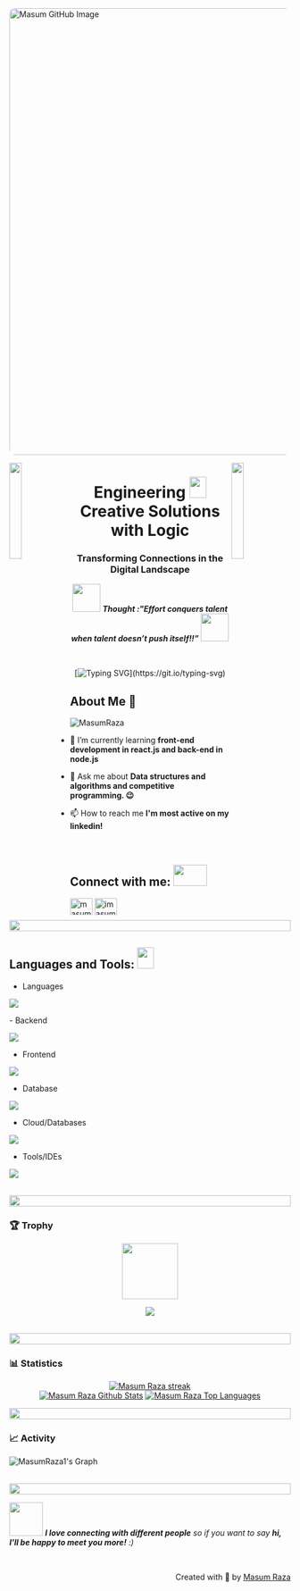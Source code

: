 <img src="https://github.com/MasumRaza1/masumraza1/blob/main/masum-github.gif" alt="Masum GitHub Image" style="width: 800px; height: auto; border-radius: 10px; display: block; margin-left: auto; margin-right: auto;">

<img align="left" src="https://user-images.githubusercontent.com/65187002/144930161-2f783401-8d27-4fdf-a2f7-cc0ba32f1f1f.gif" width="21%" style="display:inline;"><img align="right" src="https://user-images.githubusercontent.com/65187002/144930161-2f783401-8d27-4fdf-a2f7-cc0ba32f1f1f.gif" width="21%" style="display:inline;">

<h1 align="center">Engineering <img src="https://raw.githubusercontent.com/MartinHeinz/MartinHeinz/master/wave.gif" width="30px" height="38"> Creative Solutions with Logic</h1>
<h3 align="center">Transforming Connections in the Digital Landscape</h3>

<p align="center">
<img src="https://media.giphy.com/media/qjqUcgIyRjsl2/giphy.gif" width="50" /> <b><i align="center">Thought :"Effort conquers talent when talent doesn’t push itself!!”</i></b> <img src="https://media.giphy.com/media/qjqUcgIyRjsl2/giphy.gif" width="50" />
</p>
  
  
<!-- 
###
**jsm-28415/jsm-28415** is a ✨ _special_ ✨ repository because its `README.md` (this file) appears on your GitHub profile. -->

<div align="center">
  
  <span>‎‎‎‎‎‎‎‎‎‎‎‎‎‎‎‎‎‎‎‎‎</span>
  
[![Typing SVG](https://readme-typing-svg.herokuapp.com?font=IBM+Plex+Sans&color=00E7FF&size=36&lines=‎‎‎‎‎‎‎‎‎‎‎‎‎‎‎‎‎‎‎‎‎+Hey!+It's+Masum!;I'm+a+Software+Developer.;I+❤+CPP+WebDevelopment+Opensource;I+❤+DSA..)](https://git.io/typing-svg)


</div>






## About Me 🚀

<p align="left"> <img src="https://komarev.com/ghpvc/?username=prakharrai1609&label=Profile%20views&color=0e75b6&style=flat" alt="MasumRaza" /> </p>

- 🌱 I’m currently learning **front-end development in react.js and back-end in node.js**

- 💬 Ask me about **Data structures and algorithms and competitive programming. 😉**

- 📫 How to reach me **I'm most active on my linkedin!**


<!-- - My <a href="https://drive.google.com/file/d/1MDUbnFB0Dswkmd41AvwM8ZZYt5ZWTj0m/view?usp=sharing"><b>resume</b></a> -->

<br>

<h2 align="left">Connect with me: <img src='https://raw.githubusercontent.com/ShahriarShafin/ShahriarShafin/main/Assets/handshake.gif' width="60px" height="38">
</h2>
<p align="left">
<a href="https://www.linkedin.com/in/masumrazacse/" target="blank"><img align="center" src="https://raw.githubusercontent.com/rahuldkjain/github-profile-readme-generator/master/src/images/icons/Social/linked-in-alt.svg" alt="masumrazacse" height="30" width="40" /></a>
<a href="https://instagram.com/imasoomraza" target="blank"><img align="center" src="https://raw.githubusercontent.com/rahuldkjain/github-profile-readme-generator/master/src/images/icons/Social/instagram.svg" alt="imasumraza" height="30" width="40" /></a>
<br>
<img src="https://i.imgur.com/dBaSKWF.gif" height="20" width="100%">

<h2 align="left">Languages and Tools: <img src = "https://media2.giphy.com/media/QssGEmpkyEOhBCb7e1/giphy.gif?cid=ecf05e47a0n3gi1bfqntqmob8g9aid1oyj2wr3ds3mg700bl&rid=giphy.gif" width = 30px height="38"></h2>

- Languages
<p align="left">
  <a href="https://skillicons.dev">
    <img src="https://skillicons.dev/icons?i=cpp,html,css,javascript,php,mysql" />
  </a>
</p>
- Backend
<p align="left">
  <a href="https://skillicons.dev">
    <img src="https://skillicons.dev/icons?i=php,nodejs,express" />
  </a>
</p>

- Frontend
<p align="left">
  <a href="https://skillicons.dev">
    <img src="https://skillicons.dev/icons?i=html,css,ts,js,react,nextjs,redux,tailwind,materialui,bootstrap" />
  </a>
</p>

- Database
<p align="left">
  <a href="https://skillicons.dev">
    <img src="https://skillicons.dev/icons?i=mongodb,mysql" />
  </a>
</p>

- Cloud/Databases
<p align="left">
  <a href="https://skillicons.dev">
    <img src="https://skillicons.dev/icons?i=firebase,vercel,netlify,heruku" />
  </a>
</p>

- Tools/IDEs
<p align="left">
  <a href="https://skillicons.dev">
    <img src="https://skillicons.dev/icons?i=git,github,figma,xd,vscode,linux,androidstudio,atom,sublime,wordpress,notion" />
  </a>
</p>

<br/>

<img src="https://i.imgur.com/dBaSKWF.gif" height="20" width="100%">

<h3 align="left">🏆 Trophy</h3>

<p align="center">
<img src="https://media.tenor.com/0ENB5HuTH0gAAAAi/trophy-beker.gif"  width="100px" height="100px"></p>

<p align="center">
<img src="https://github-profile-trophy.vercel.app/?username=MasumRaza1&theme=darkhub">
<br><br>
</p>

<img src="https://i.imgur.com/dBaSKWF.gif" height="20" width="100%">
<h3 align="left">📊 Statistics</h3>

<p align="center">
    <a href="https://github.com/MasumRaza1/github-readme-streak-stats">
        <img title="🔥 Get streak stats for your profile at git.io/streak-stats" alt="Masum Raza streak" src="https://github-readme-streak-stats.herokuapp.com/?user=MasumRaza1&theme=black-ice&hide_border=true&stroke=0000&background=060A0CD0"/>
    </a>


  <br/>
    <a href="https://github.com/MasumRaza1/github-readme-stats"><img alt="Masum Raza Github Stats" src="https://github-readme-stats.vercel.app/api?username=MasumRaza1&show_icons=true&count_private=true&theme=react&hide_border=true&bg_color=0D1117" /></a>
  <a href="https://github.com/MasumRaza1/github-readme-stats"><img alt="Masum Raza Top Languages" src="https://github-readme-stats.vercel.app/api/top-langs/?username=MasumRaza1&langs_count=8&count_private=true&layout=compact&theme=react&hide_border=true&bg_color=0D1117" /></a>
  <br/>
  </p>




<img src="https://i.imgur.com/dBaSKWF.gif" height="20" width="100%">

<h3 align="left">📈 Activity</h3>

![MasumRaza1's Graph](https://github-readme-activity-graph.vercel.app/graph?username=MasumRaza1&custom_title=Masum's%20GitHub%20Activity%20Graph&bg_color=0D1117&color=00e7ff&line=00e7ff&point=&area_00e7ffcolor=FFFFFF&title_color=FFFFFF&area=true)
<br><br>



<img src="https://i.imgur.com/dBaSKWF.gif" height="20" width="100%">

<img src="https://media.giphy.com/media/LnQjpWaON8nhr21vNW/giphy.gif" width="60"> <em><b>I love connecting with different people</b> so if you want to say <b>hi, I'll be happy to meet you more!</b> :)</em>

<br>
<p align="right" > Created with 🧡 by <a href="https://masumraza.vercel.app/">Masum Raza</a></p>

